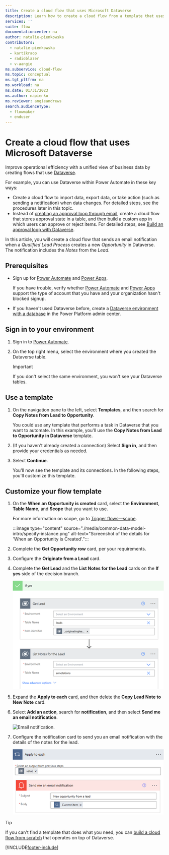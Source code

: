```yaml
---
title: Create a cloud flow that uses Microsoft Dataverse
description: Learn how to create a cloud flow from a template that uses Microsoft Dataverse.
services: ''
suite: flow
documentationcenter: na
author: natalie-pienkowska
contributors:
  - natalie-pienkowska
  - kartikraop
  - radioblazer
  - v-aangie
ms.subservice: cloud-flow
ms.topic: conceptual
ms.tgt_pltfrm: na
ms.workload: na
ms.date: 01/31/2023
ms.author: napienko
ms.reviewer: angieandrews
search.audienceType: 
  - flowmaker
  - enduser
---
```

# Create a cloud flow that uses Microsoft Dataverse

Improve operational efficiency with a unified view of business data by creating flows that use [Dataverse](https://powerapps.microsoft.com/tutorials/data-platform-intro/).

For example, you can use Dataverse within Power Automate in these key ways:

* Create a cloud flow to import data, export data, or take action (such as sending a notification) when data  changes. For detailed steps, see the procedures later in this topic.
* Instead of [creating an approval loop through email](wait-for-approvals.md), create a cloud flow that stores approval state in a table, and then build a custom app in which users can approve or reject items. For detailed steps, see [Build an approval loop with Dataverse](common-data-model-approve.md).

In this article, you will create a cloud flow that sends an email notification when a *Qualified Lead Process* creates a new *Opportunity* in Dataverse. The notification includes the *Notes* from the *Lead*.

## Prerequisites

- Sign up for [Power Automate](https://make.powerautomate.com) and [Power Apps](https://make.powerapps.com).
  
    If you have trouble, verify whether [Power Automate](sign-up-sign-in.md) and [Power Apps](/power-apps/maker/signup-for-powerapps) support the type of account that you have and your organization hasn't blocked signup.

- If you haven't used Dataverse before, create a [Dataverse environment with a database](/power-platform/admin/create-environment#create-an-environment-with-a-database) in the Power Platform admin center.

## Sign in to your environment

1. Sign in to [Power Automate](https://make.powerautomate.com).

1. On the top right menu, select the environment where you created the Dataverse table.

    >[!IMPORTANT]
    >If you don't select the same environment, you won't see your Dataverse tables.

## Use a template

1. On the navigation pane to the left, select **Templates**, and then search for **Copy Notes from Lead to Opportunity**.

    You could use any template that performs a task in Dataverse that you want to automate. In this example, you'll use the **Copy Notes from Lead to Opportunity in Dataverse** template.

1. (If you haven't already created a connection) Select **Sign in**, and then provide your credentials as needed.

1. Select **Continue**.

   You'll now see the template and its connections. In the following steps, you'll customize this template.

## Customize your flow template

1. On the **When an Opportunity is created** card, select the **Environment**, **Table Name**, and **Scope** that you want to use.
   
   For more information on scope, go to [Trigger flows&mdash;scope](./dataverse/create-update-delete-trigger.md#scope).

    :::image type="content" source="./media/common-data-model-intro/specify-instance.png" alt-text="Screenshot of the details for 'When an Opportunity is Created'.":::

1. Complete the **Get Opportunity row** card, per your requirements.

1. Configure the **Originate from a Lead** card. 

1. Complete the **Get Lead** and the **List Notes for the Lead** cards on the **If yes** side of the decision branch. 

   ![Complete decision branch.](./media/common-data-model-intro/get-lead-list-notes.png)

1. Expand the **Apply to each** card, and then  delete the **Copy Lead Note to New Note** card.

1. Select **Add an action**, search for **notification**, and then select **Send me an email notification**.

   ![Email notification.](./media/common-data-model-intro/apply-to-each.png)

1. Configure the notification card to send you an email notification with the details of the notes for the lead.

   ![The notification card.](./media/common-data-model-intro/notification-card.png)

>[!TIP]
>If you can't find a template that does what you need, you can [build a cloud flow from scratch](get-started-logic-flow.md) that operates on top of Dataverse.

[!INCLUDE[footer-include](includes/footer-banner.md)]
